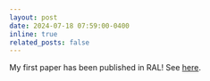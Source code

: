 ```yaml
---
layout: post
date: 2024-07-18 07:59:00-0400
inline: true
related_posts: false
---
```


My first paper has been published in RAL! See [here](https://ieeexplore.ieee.org/document/10592649).